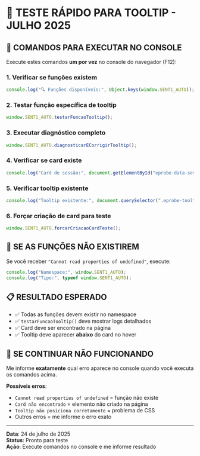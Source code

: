 # 🧪 TESTE RÁPIDO PARA TOOLTIP - JULHO 2025

## 🚀 COMANDOS PARA EXECUTAR NO CONSOLE

Execute estes comandos **um por vez** no console do navegador (F12):

### 1. **Verificar se funções existem**
```javascript
console.log("🔍 Funções disponíveis:", Object.keys(window.SENT1_AUTO));
```

### 2. **Testar função específica de tooltip**
```javascript
window.SENT1_AUTO.testarFuncaoTooltip();
```

### 3. **Executar diagnóstico completo**
```javascript
window.SENT1_AUTO.diagnosticarECorrigirTooltip();
```

### 4. **Verificar se card existe**
```javascript
console.log("Card de sessão:", document.getElementById("eprobe-data-sessao"));
```

### 5. **Verificar tooltip existente**
```javascript
console.log("Tooltip existente:", document.querySelector(".eprobe-tooltip-sessoes"));
```

### 6. **Forçar criação de card para teste**
```javascript
window.SENT1_AUTO.forcarCriacaoCardTeste();
```

## 🔧 SE AS FUNÇÕES NÃO EXISTIREM

Se você receber `"Cannot read properties of undefined"`, execute:

```javascript
console.log("Namespace:", window.SENT1_AUTO);
console.log("Tipo:", typeof window.SENT1_AUTO);
```

## 📋 RESULTADO ESPERADO

- ✅ Todas as funções devem existir no namespace
- ✅ `testarFuncaoTooltip()` deve mostrar logs detalhados
- ✅ Card deve ser encontrado na página
- ✅ Tooltip deve aparecer **abaixo** do card no hover

## 🚨 SE CONTINUAR NÃO FUNCIONANDO

Me informe **exatamente** qual erro aparece no console quando você executa os comandos acima.

**Possíveis erros**:
- `Cannot read properties of undefined` = função não existe
- `Card não encontrado` = elemento não criado na página
- `Tooltip não posiciona corretamente` = problema de CSS
- Outros erros = me informe o erro exato

---

**Data**: 24 de julho de 2025  
**Status**: Pronto para teste  
**Ação**: Execute comandos no console e me informe resultado
